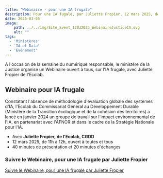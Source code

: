 ```yaml
---
title: "Webinaire - pour une IA frugale"
description: Pour une IA fugale, par Juliette Fropier, 12 mars 2025, de 11h à 12h. Organisé par le Ministère de la Justice
date: 2025-03-05
image:
    path: ../../img/Site_Event_12032025_WebinaireJusticeIA.svg
    alt: ""
tags:
  - 'Ministères'
  - 'IA et Data'
  - 'Événement'
---
```


<!-- chapô-->
A l'occasion de la semaine du numérique responsable, le ministère de la Justice organise un Webinaire ouvert à tous, sur l'IA frugale, avec Juliette Fropier de l'Ecolab.
<!-- texte-->

## Webinaire pour IA frugale

Constatant l'absence de méthodologie d'évaluation globale des systèmes d'IA, l'Ecolab du Commissariat Général au Développement Durable (Ministère de la Transition écologique et de la cohésion des territoires) a lancé en janvier 2024 un groupe de travail sur l'impact environnemental de l'IA, en partenariat avec l'AFNOR et dans le cadre de la Stratégie Nationale pour l'IA.

* Avec **Juliette Fropier, de l'Ecolab, CGDD**
* 12 mars 2025, de 11h à 12h, ouvert à toutes et tous
* 40 minutes de présentation et 20 minutes d'échanges

<div class="fr-callout">
    <h3 class="fr-callout__title">Suivre le Webinaire, pour une IA frugale par Juliette Fropier</h3>
    <a class="fr-btn" href="https://webinaire.numerique.gouv.fr/meeting/signin/invite/30077/creator/15298/hash/83fae0b95cdf48509d365dc864d1df3c7d640553" target="_blank">
    Suivre le Webinaire, pour une IA frugale par Juliette Fropier
    </a>
</div>
